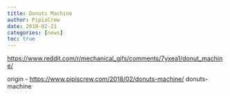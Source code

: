 ```yaml
---
title: Donuts Machine
author: PipisCrew
date: 2018-02-21
categories: [news]
toc: true
---
```


https://www.reddit.com/r/mechanical_gifs/comments/7yxea1/donut_machine/

origin - https://www.pipiscrew.com/2018/02/donuts-machine/ donuts-machine
